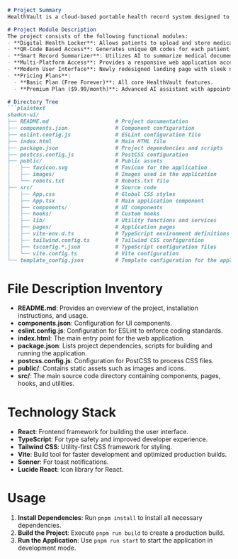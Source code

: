```markdown
# Project Summary
HealthVault is a cloud-based portable health record system designed to unify a patient's medical data across various healthcare providers and applications. It allows patients to securely store and access their medical records, prescriptions, and lab results using a unique QR code. The system emphasizes data privacy and patient control, enabling healthcare providers to access necessary information with patient consent. The application now includes a pricing model with both a basic and premium plan, enhancing user engagement with advanced AI features.

# Project Module Description
The project consists of the following functional modules:
- **Digital Health Locker**: Allows patients to upload and store medical documents securely.
- **QR-Code Based Access**: Generates unique QR codes for each patient to facilitate easy access to their records.
- **Smart Record Summarizer**: Utilizes AI to summarize medical documents into key insights.
- **Multi-Platform Access**: Provides a responsive web application accessible on various devices.
- **Modern User Interface**: Newly redesigned landing page with sleek navigation, interactive features, and enhanced visual elements.
- **Pricing Plans**: 
  - **Basic Plan (Free Forever)**: All core HealthVault features.
  - **Premium Plan ($9.99/month)**: Advanced AI assistant with appointment booking capabilities.

# Directory Tree
```plaintext
shadcn-ui/
├── README.md                     # Project documentation
├── components.json               # Component configuration
├── eslint.config.js              # ESLint configuration file
├── index.html                    # Main HTML file
├── package.json                  # Project dependencies and scripts
├── postcss.config.js             # PostCSS configuration
├── public/                       # Public assets
│   ├── favicon.svg               # Favicon for the application
│   ├── images/                   # Images used in the application
│   └── robots.txt                # Robots.txt file
├── src/                          # Source code
│   ├── App.css                   # Global CSS styles
│   ├── App.tsx                   # Main application component
│   ├── components/               # UI components
│   ├── hooks/                    # Custom hooks
│   ├── lib/                      # Utility functions and services
│   ├── pages/                    # Application pages
│   ├── vite-env.d.ts             # TypeScript environment definitions
│   ├── tailwind.config.ts        # Tailwind CSS configuration
│   ├── tsconfig.*.json           # TypeScript configuration files
│   └── vite.config.ts            # Vite configuration
└── template_config.json          # Template configuration for the application
```

# File Description Inventory
- **README.md**: Provides an overview of the project, installation instructions, and usage.
- **components.json**: Configuration for UI components.
- **eslint.config.js**: Configuration for ESLint to enforce coding standards.
- **index.html**: The main entry point for the web application.
- **package.json**: Lists project dependencies, scripts for building and running the application.
- **postcss.config.js**: Configuration for PostCSS to process CSS files.
- **public/**: Contains static assets such as images and icons.
- **src/**: The main source code directory containing components, pages, hooks, and utilities.

# Technology Stack
- **React**: Frontend framework for building the user interface.
- **TypeScript**: For type safety and improved developer experience.
- **Tailwind CSS**: Utility-first CSS framework for styling.
- **Vite**: Build tool for faster development and optimized production builds.
- **Sonner**: For toast notifications.
- **Lucide React**: Icon library for React.

# Usage
1. **Install Dependencies**: Run `pnpm install` to install all necessary dependencies.
2. **Build the Project**: Execute `pnpm run build` to create a production build.
3. **Run the Application**: Use `pnpm run start` to start the application in development mode.
